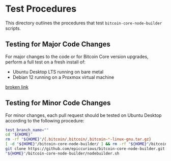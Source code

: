 # Test Procedures

This directory outlines the procedures that test `bitcoin-core-node-builder` scripts.

## Testing for Major Code Changes

For major changes to the code or for Bitcoin Core version upgrades, perform a full test on a fresh install of:
- Ubuntu Desktop LTS running on bare metal
- Debian 12 running on a Proxmox virtual machine

[broken link](https://asdflkdsafjlkdsafjoixciouvxlkcjv.com)

## Testing for Minor Code Changes

For minor changes, each pull request should be tested on Ubuntu Desktop according to the following procedure:
```bash
test_branch_name=""
cd "${HOME}"
rm -rf "${HOME}"/{.bitcoin/,bitcoin/,bitcoin-*-linux-gnu.tar.gz}
[ -d "${HOME}"/bitcoin-core-node-builder/ ] && rm -rf "${HOME}"/bitcoin-core-node-builder/
git clone https://github.com/epiccurious/bitcoin-core-node-builder.git -b "${test_branch_name}"
"${HOME}"/bitcoin-core-node-builder/nodebuilder.sh
```
